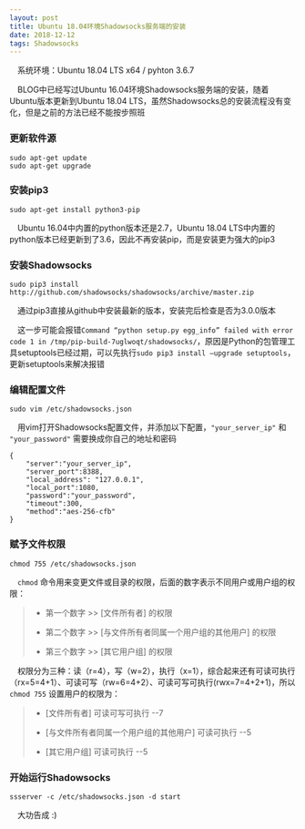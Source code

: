 ```yaml
---
layout: post
title: Ubuntu 18.04环境Shadowsocks服务端的安装
date: 2018-12-12
tags: Shadowsocks
---
```


　系统环境：Ubuntu 18.04 LTS x64 / pyhton 3.6.7

　BLOG中已经写过Ubuntu 16.04环境Shadowsocks服务端的安装，随着Ubuntu版本更新到Ubuntu 18.04 LTS，虽然Shadowsocks总的安装流程没有变化，但是之前的方法已经不能按步照班

### 更新软件源

```
sudo apt-get update
sudo apt-get upgrade
```

### 安装pip3

```
sudo apt-get install python3-pip
```

　Ubuntu 16.04中内置的python版本还是2.7，Ubuntu 18.04 LTS中内置的python版本已经更新到了3.6，因此不再安装pip，而是安装更为强大的pip3

### 安装Shadowsocks

```
sudo pip3 install http://github.com/shadowsocks/shadowsocks/archive/master.zip
```

　通过pip3直接从github中安装最新的版本，安装完后检查是否为3.0.0版本

　这一步可能会报错`Command “python setup.py egg_info” failed with error code 1 in /tmp/pip-build-7uglwoqt/shadowsocks/`，原因是Python的包管理工具setuptools已经过期，可以先执行`sudo pip3 install —upgrade setuptools`，更新setuptools来解决报错

### 编辑配置文件

```
sudo vim /etc/shadowsocks.json
```

　用vim打开Shadowsocks配置文件，并添加以下配置，`"your_server_ip"` 和 `"your_password"` 需要换成你自己的地址和密码

```
{
    "server":"your_server_ip",
    "server_port":8388,
    "local_address": "127.0.0.1",
    "local_port":1080,
    "password":"your_password",
    "timeout":300,
    "method":"aes-256-cfb"
}
```

### 赋予文件权限

```
chmod 755 /etc/shadowsocks.json
```

　`chmod` 命令用来变更文件或目录的权限，后面的数字表示不同用户或用户组的权限：
　
> - 第一个数字 >> [文件所有者] 的权限
> 
> - 第二个数字 >> [与文件所有者同属一个用户组的其他用户] 的权限
>
> - 第三个数字 >> [其它用户组] 的权限

　权限分为三种：读（r=4），写（w=2），执行（x=1），综合起来还有可读可执行（rx=5=4+1）、可读可写（rw=6=4+2）、可读可写可执行(rwx=7=4+2+1)，所以 `chmod 755` 设置用户的权限为：
 
> - [文件所有者] 可读可写可执行 --7
> 
> - [与文件所有者同属一个用户组的其他用户] 可读可执行 --5
> 
> - [其它用户组] 可读可执行 --5

### 开始运行Shadowsocks

```
ssserver -c /etc/shadowsocks.json -d start
```

　大功告成 :)


